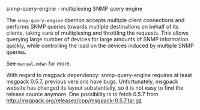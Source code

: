 snmp-query-engine - multiplexing SNMP query engine

The `snmp-query-engine` daemon accepts multiple
client connections and performs SNMP queries
towards multiple destinations on behalf of its clients,
taking care of multiplexing and throttling the requests.
This allows querying large number of devices for
large amounts of SNMP information quickly,
while controlling the load on the devices
induced by multiple SNMP queries.

See `manual.mdwn` for more.

With regard to msgpack dependency:  snmp-query-engine
requires at least msgpack 0.5.7, previous versions
have bugs.  Unfortunately, msgpack website has changed
its layout substantially, so it is not easy to find
the release source anymore.  One possibility is to
fetch 0.5.7 from http://msgpack.org/releases/cpp/msgpack-0.5.7.tar.gz
